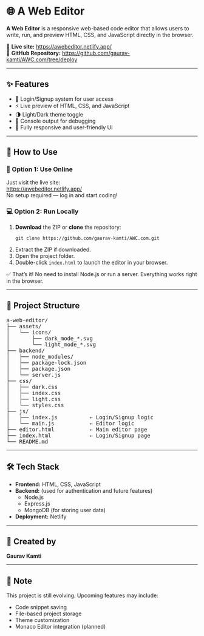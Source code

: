 <h1>🌐 A Web Editor</h1>

<p><strong>A Web Editor</strong> is a responsive web-based code editor that allows users to write, run, and preview HTML, CSS, and JavaScript directly in the browser.</p>

<p>
🔗 <strong>Live site:</strong> 
<a href="https://awebeditor.netlify.app/" target="_blank">https://awebeditor.netlify.app/</a><br>
📁 <strong>GitHub Repository:</strong> 
<a href="https://github.com/gaurav-kamti/AWC.com/tree/deploy" target="_blank">https://github.com/gaurav-kamti/AWC.com/tree/deploy</a>
</p>

<hr>

<h2>✨ Features</h2>
<ul>
  <li>🔐 Login/Signup system for user access</li>
  <li>⚡ Live preview of HTML, CSS, and JavaScript</li>
  <li>🌗 Light/Dark theme toggle</li>
  <li>💬 Console output for debugging</li>
  <li>📱 Fully responsive and user-friendly UI</li>
</ul>

<hr>

<h2>🚀 How to Use</h2>

<h3>🔗 Option 1: Use Online</h3>
<p>Just visit the live site:<br>
<a href="https://awebeditor.netlify.app/" target="_blank">https://awebeditor.netlify.app/</a><br>
No setup required — log in and start coding!</p>

<h3>💻 Option 2: Run Locally</h3>
<ol>
  <li><strong>Download</strong> the ZIP or <strong>clone</strong> the repository:
    <pre><code>git clone https://github.com/gaurav-kamti/AWC.com.git</code></pre>
  </li>
  <li>Extract the ZIP if downloaded.</li>
  <li>Open the project folder.</li>
  <li>Double-click <code>index.html</code> to launch the editor in your browser.</li>
</ol>

<p>✅ That’s it! No need to install Node.js or run a server. Everything works right in the browser.</p>

<hr>

<h2>📁 Project Structure</h2>

<pre>
a-web-editor/
├── assets/
│   └── icons/
│       ├── dark_mode_*.svg
│       └── light_mode_*.svg
├── backend/
│   ├── node_modules/
│   ├── package-lock.json
│   ├── package.json
│   └── server.js
├── css/
│   ├── dark.css
│   ├── index.css
│   ├── light.css
│   └── styles.css
├── js/
│   ├── index.js          ← Login/Signup logic
│   └── main.js           ← Editor logic
├── editor.html           ← Main editor page
├── index.html            ← Login/Signup page
└── README.md
</pre>

<hr>

<h2>🛠️ Tech Stack</h2>
<ul>
  <li><strong>Frontend:</strong> HTML, CSS, JavaScript</li>
  <li><strong>Backend:</strong> (used for authentication and future features)
    <ul>
      <li>Node.js</li>
      <li>Express.js</li>
      <li>MongoDB (for storing user data)</li>
    </ul>
  </li>
  <li><strong>Deployment:</strong> Netlify</li>
</ul>

<hr>

<h2>👤 Created by</h2>
<p><strong>Gaurav Kamti</strong></p>

<hr>

<h2>📌 Note</h2>
<p>This project is still evolving. Upcoming features may include:</p>
<ul>
  <li>Code snippet saving</li>
  <li>File-based project storage</li>
  <li>Theme customization</li>
  <li>Monaco Editor integration (planned)</li>
</ul>
